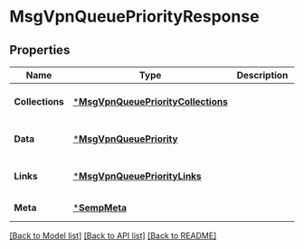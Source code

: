 # MsgVpnQueuePriorityResponse

## Properties
Name | Type | Description | Notes
------------ | ------------- | ------------- | -------------
**Collections** | [***MsgVpnQueuePriorityCollections**](MsgVpnQueuePriorityCollections.md) |  | [optional] [default to null]
**Data** | [***MsgVpnQueuePriority**](MsgVpnQueuePriority.md) |  | [optional] [default to null]
**Links** | [***MsgVpnQueuePriorityLinks**](MsgVpnQueuePriorityLinks.md) |  | [optional] [default to null]
**Meta** | [***SempMeta**](SempMeta.md) |  | [default to null]

[[Back to Model list]](../README.md#documentation-for-models) [[Back to API list]](../README.md#documentation-for-api-endpoints) [[Back to README]](../README.md)

